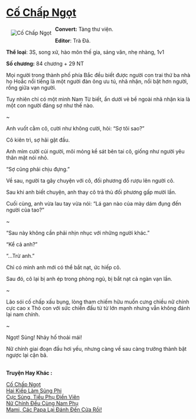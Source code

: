 <a href="https://utruyen.com/truyen/co-chap-ngot/19088/" title="Cố Chấp Ngọt"><h1>Cố Chấp Ngọt</h1></a><div style="display:table"><img align="right" style="float: left; padding: 10px;" src="https://utruyen.com/images/story/200x260/co-chap-ngot.jpg" alt="Cố Chấp Ngọt"><b>Convert:</b> Tàng thư viện.<p></p><b>Editor</b>: Trà Đá.<p></p><b>Thể loại</b>: 3S, song xử, hào môn thế gia, sảng văn, nhẹ nhàng, 1v1<p></p><b>Số chương:</b> 84 chương + 29 NT<p></p>Mọi người trong thành phố phía Bắc đều biết được người con trai thứ ba nhà họ Hoắc nổi tiếng là một người đàn ông ưu tú, nhã nhặn, nổi bật hơn người, rồng giữa vạn người.<p></p>Tuy nhiên chỉ có một mình Nam Từ biết, ẩn dưới vẻ bề ngoài nhã nhặn kia là một con người đáng sợ như thế nào.<p></p>~<p></p>Anh vuốt cằm cô, cười như không cười, hỏi: “Sợ tôi sao?”<p></p>Cô kiên trì, sợ hãi gật đầu.<p></p>Anh mỉm cười cúi người, môi mỏng kề sát bên tai cô, giống như người yêu thân mật nói nhỏ.<p></p>“Sợ cũng phải chịu đựng.”<p></p>Về sau, người ta gây chuyện với cô, đối phương đổ rượu lên người cô.<p></p>Sau khi anh biết chuyện, anh thay cô trả thù đối phương gấp mười lần.<p></p>Cuối cùng, anh vừa lau tay vừa nói: “Lá gan nào của mày dám đụng đến người của tao?”<p></p>~<p></p>“Sau này không cần phải nhịn nhục với những người khác.”<p></p>“Kể cả anh?”<p></p>“…Trừ anh.”<p></p>Chỉ có mình anh mới có thể bắt nạt, ức hiếp cô.<p></p>Sau đó, cô lại bị anh ép trong phòng ngủ, bị bắt nạt cả ngàn vạn lần.<p></p>~<p></p>Lão sói cố chấp xấu bụng, lòng tham chiếm hữu muốn cưng chiều nữ chính cực cao x Thỏ con với sức chiến đấu từ từ lớn mạnh nhưng vẫn không đánh lại nam chính.<p></p>~<p></p>Ngọt! Sủng! Nhảy hố thoải mái!<p></p>Nữ chính giai đoạn đầu hơi yếu, nhưng càng về sau càng trưởng thành bật ngược lại cặn bã.</div><p><br><b>Truyện Hay Khác :</b></p><a href="https://utruyen.com/truyen/co-chap-ngot/19088/" alt="Cố Chấp Ngọt">Cố Chấp Ngọt</a><br/><a href="https://utruyen.com/truyen/hai-kiep-lam-sung-phi/16371/" alt="Hai Kiếp Làm Sủng Phi">Hai Kiếp Làm Sủng Phi</a><br/><a href="https://github.com/quanluxury/ngontinh_top100/tree/master/17257" alt="Cực Sủng, Tiểu Phụ Điền Viên">Cực Sủng, Tiểu Phụ Điền Viên</a><br/><a href="https://github.com/quanluxury/ngontinh_top100/tree/master/19191" alt="Nữ Chính Đều Cùng Nam Phụ">Nữ Chính Đều Cùng Nam Phụ</a><br/><a href="https://maps.google.sm/url?q=https%3A%2F%2Futruyen.com%2Ftruyen%2Fmami-cac-papa-lai-danh-den-cua-roi%2F18978%2F" alt="Mami, Các Papa Lại Đánh Đến Cửa Rồi!">Mami, Các Papa Lại Đánh Đến Cửa Rồi!</a><br/>
